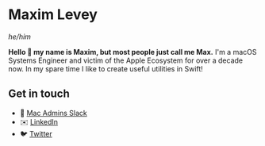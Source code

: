 # Maxim Levey
_he/him_

**Hello 👋 my name is Maxim, but most people just call me Max.** I'm a macOS Systems Engineer and victim of the Apple Ecosystem for over a decade now. In my spare time I like to create useful utilities in Swift!

## Get in touch
- 💬 [Mac Admins Slack](https://macadmins.slack.com/)
- ✉️ [LinkedIn](https://www.linkedin.com/in/maximlevey/)
- 🐦 [Twitter](https://twitter.com/maximlevey)
